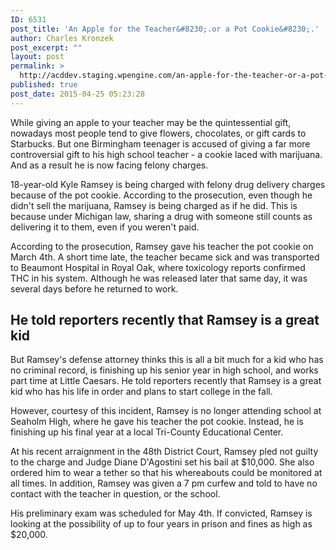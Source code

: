 ```yaml
---
ID: 6531
post_title: 'An Apple for the Teacher&#8230;.or a Pot Cookie&#8230;.'
author: Charles Kronzek
post_excerpt: ""
layout: post
permalink: >
  http://acddev.staging.wpengine.com/an-apple-for-the-teacher-or-a-pot-cookie.html
published: true
post_date: 2015-04-25 05:23:28
---
```

While giving an apple to your teacher may be the quintessential gift, nowadays most people tend to give flowers, chocolates, or gift cards to Starbucks. But one Birmingham teenager is accused of giving a far more controversial gift to his high school teacher - a cookie laced with marijuana. And as a result he is now facing felony charges.<!--more-->

18-year-old Kyle Ramsey is being charged with felony drug delivery charges because of the pot cookie. According to the prosecution, even though he didn't sell the marijuana, Ramsey is being charged as if he did. This is because under Michigan law, sharing a drug with someone still counts as delivering it to them, even if you weren't paid.

According to the prosecution, Ramsey gave his teacher the pot cookie on March 4th. A short time late, the teacher became sick and was transported to Beaumont Hospital in Royal Oak, where toxicology reports confirmed THC in his system. Although he was released later that same day, it was several days before he returned to work.


<h2>He told reporters recently that Ramsey is a great kid</h2>


But Ramsey's defense attorney thinks this is all a bit much for a kid who has no criminal record, is finishing up his senior year in high school, and works part time at Little Caesars. He told reporters recently that Ramsey is a great kid who has his life in order and plans to start college in the fall.

However, courtesy of this incident, Ramsey is no longer attending school at Seaholm High, where he gave his teacher the pot cookie. Instead, he is finishing up his final year at a local Tri-County Educational Center.

At his recent arraignment in the 48th District Court, Ramsey pled not guilty to the charge and Judge Diane D'Agostini set his bail at $10,000. She also ordered him to wear a tether so that his whereabouts could be monitored at all times. In addition, Ramsey was given a 7 pm curfew and told to have no contact with the teacher in question, or the school.

His preliminary exam was scheduled for May 4th. If convicted, Ramsey is looking at the possibility of up to four years in prison and fines as high as $20,000.